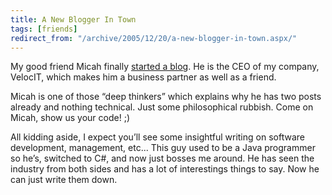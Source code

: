 ```yaml
---
title: A New Blogger In Town
tags: [friends]
redirect_from: "/archive/2005/12/20/a-new-blogger-in-town.aspx/"
---
```


My good friend Micah finally [started a blog](http://micahdylan.com/).
He is the CEO of my company, VelocIT, which
makes him a business partner as well as a friend.

Micah is one of those “deep thinkers” which explains why he has two
posts already and nothing technical. Just some philosophical rubbish.
Come on Micah, show us your code! ;)

All kidding aside, I expect you’ll see some insightful writing on
software development, management, etc... This guy used to be a Java
programmer so he’s, switched to C#, and now just bosses me around. He
has seen the industry from both sides and has a lot of interestings
things to say. Now he can just write them down.

